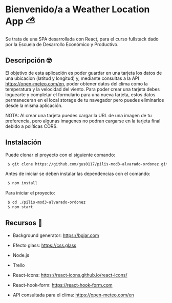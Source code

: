 # Bienvenido/a a Weather Location App :partly_sunny:

Se trata de una SPA desarrollada con React, para el curso fullstack dado por la Escuela de Desarrollo Económico y Productivo.

## Descripción 🤓

El objetivo de esta aplicación es poder guardar en una tarjeta los datos de una ubicacion (latitud y longitud) y,  mediante consultas a la API https://open-meteo.com/en, poder obtener datos del clima como la temperatura y la velocidad del viento. Para poder crear una tarjeta debes loguearte y completar el formulario para una nueva tarjeta, estos datos permaneceran en el local storage de tu navegador pero puedes eliminarlos desde la misma aplicación.

NOTA: Al crear una tarjeta puedes cargar la URL de una imagen de tu preferencia, pero algunas imagenes no podran cargarse en la tarjeta final debido a políticas CORS.

## Instalación

Puede clonar el proyecto con el siguiente comando:

``` bash
 $ git clone https://github.com/gus0117/pilis-mod3-alvarado-ordonez.git
```

Antes de iniciar se deben instalar las dependencias con el comando:

``` bash
 $ npm install
```

Para iniciar el proyecto:

``` bash
 $ cd ./pilis-mod3-alvarado-ordonez
 $ npm start
```


## Recursos :wrench:

- Background generator: https://bgjar.com

- Efecto glass: https://css.glass

- Node.js

- Trello

- React-icons: https://react-icons.github.io/react-icons/

- React-hook-form: https://react-hook-form.com

- API consultada para el clima: https://open-meteo.com/en